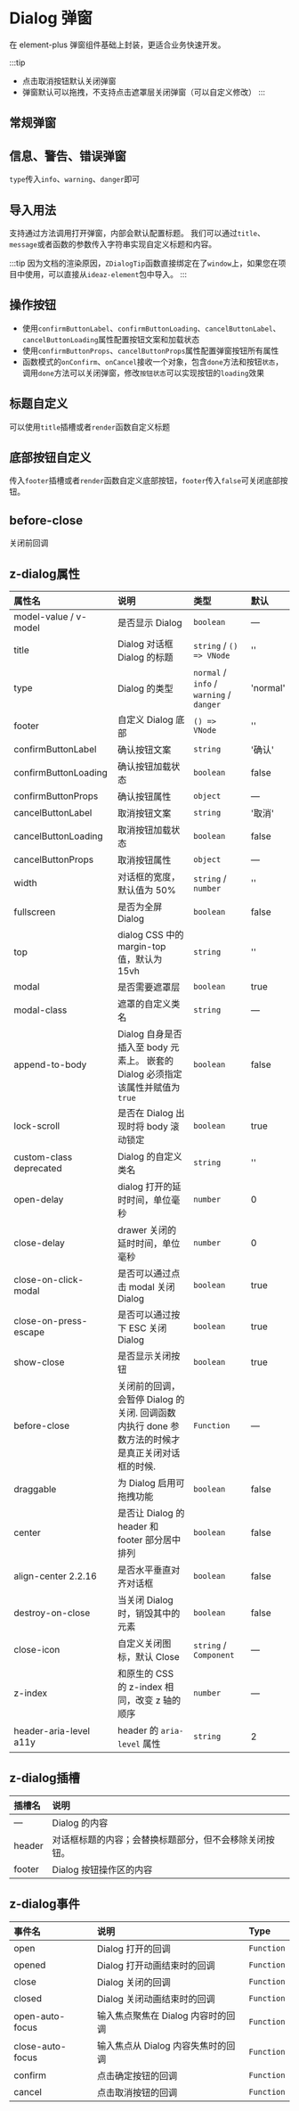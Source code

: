 # Dialog 弹窗

在 element-plus 弹窗组件基础上封装，更适合业务快速开发。

:::tip

+ 点击取消按钮默认关闭弹窗
+ 弹窗默认可以拖拽，不支持点击遮罩层关闭弹窗（可以自定义修改）
:::

## 常规弹窗
>

<preview path="../demo/dialog/Normal.vue" />

## 信息、警告、错误弹窗

`type`传入`info`、`warning`、`danger`即可

<preview path="../demo/dialog/type.vue" />

## 导入用法

支持通过方法调用打开弹窗，内部会默认配置标题。
我们可以通过`title`、`message`或者函数的参数传入字符串实现自定义标题和内容。

:::tip
因为文档的渲染原因，`ZDialogTip`函数直接绑定在了`window`上，如果您在项目中使用，可以直接从`ideaz-element`包中导入。
:::

<preview path="../demo/dialog/import.vue" />

## 操作按钮

+ 使用`confirmButtonLabel`、`confirmButtonLoading`、`cancelButtonLabel`、`cancelButtonLoading`属性配置按钮文案和加载状态
+ 使用`confirmButtonProps`、`cancelButtonProps`属性配置弹窗按钮所有属性
+ 函数模式的`onConfirm`、`onCancel`接收一个对象，包含`done`方法和按钮`状态`，调用`done`方法可以关闭弹窗，修改`按钮状态`可以实现按钮的`loading`效果

<preview path="../demo/dialog/operation.vue" />

## 标题自定义

可以使用`title`插槽或者`render`函数自定义标题

<preview path="../demo/dialog/title.vue" />

## 底部按钮自定义

传入`footer`插槽或者`render`函数自定义底部按钮，`footer`传入`false`可关闭底部按钮。

<preview path="../demo/dialog/button.vue" />

## before-close

关闭前回调

<preview path="../demo/dialog/before-close.vue" />

## z-dialog属性

| 属性名                  | 说明                                                         | 类型                   | 默认  |
| :---------------------- | :----------------------------------------------------------- | :--------------------- | :---- |
| model-value / v-model   | 是否显示 Dialog                                              | `boolean`              | —     |
| title                   | Dialog 对话框 Dialog 的标题 | `string` / `() => VNode`               | ''    |
| type                   | Dialog 的类型 | `normal` / `info` / `warning` / `danger`               | 'normal'    |
| footer                   | 自定义 Dialog 底部 | `() => VNode`               | ''    |
| confirmButtonLabel              | 确认按钮文案                                             | `string`              | '确认' |
| confirmButtonLoading              | 确认按钮加载状态                                            | `boolean`              | false |
| confirmButtonProps              | 确认按钮属性                                            | `object`              | —  |
| cancelButtonLabel              | 取消按钮文案                                            | `string`              | '取消' |
| cancelButtonLoading              | 取消按钮加载状态                                            | `boolean`              | false |
| cancelButtonProps              |  取消按钮属性                                            | `object`              | —  |
| width                   | 对话框的宽度，默认值为 50%                                   | `string` / `number`    | ''    |
| fullscreen              | 是否为全屏 Dialog                                            | `boolean`              | false |
| top                     | dialog CSS 中的 margin-top 值，默认为 15vh                   | `string`               | ''    |
| modal                   | 是否需要遮罩层                                               | `boolean`              | true  |
| modal-class             | 遮罩的自定义类名                                             | `string`               | —     |
| append-to-body          | Dialog 自身是否插入至 body 元素上。 嵌套的 Dialog 必须指定该属性并赋值为 `true` | `boolean`              | false |
| lock-scroll             | 是否在 Dialog 出现时将 body 滚动锁定                         | `boolean`              | true  |
| custom-class deprecated | Dialog 的自定义类名                                          | `string`               | ''    |
| open-delay              | dialog 打开的延时时间，单位毫秒                              | `number`               | 0     |
| close-delay             | drawer 关闭的延时时间，单位毫秒                              | `number`               | 0     |
| close-on-click-modal    | 是否可以通过点击 modal 关闭 Dialog                           | `boolean`              | true  |
| close-on-press-escape   | 是否可以通过按下 ESC 关闭 Dialog                             | `boolean`              | true  |
| show-close              | 是否显示关闭按钮                                             | `boolean`              | true  |
| before-close            | 关闭前的回调，会暂停 Dialog 的关闭. 回调函数内执行 done 参数方法的时候才是真正关闭对话框的时候. | `Function`             | —     |
| draggable               | 为 Dialog 启用可拖拽功能                                     | `boolean`              | false |
| center                  | 是否让 Dialog 的 header 和 footer 部分居中排列               | `boolean`              | false |
| align-center 2.2.16     | 是否水平垂直对齐对话框                                       | `boolean`              | false |
| destroy-on-close        | 当关闭 Dialog 时，销毁其中的元素                             | `boolean`              | false |
| close-icon              | 自定义关闭图标，默认 Close                                   | `string` / `Component` | —     |
| z-index                 | 和原生的 CSS 的 z-index 相同，改变 z 轴的顺序                | `number`               | —     |
| header-aria-level a11y  | header 的 `aria-level` 属性                                  | `string`               | 2     |

## z-dialog插槽

| 插槽名           | 说明                                                   |
| :--------------- | :----------------------------------------------------- |
| —                | Dialog 的内容                                          |
| header           | 对话框标题的内容；会替换标题部分，但不会移除关闭按钮。 |
| footer           | Dialog 按钮操作区的内容                                |

## z-dialog事件

| 事件名           | 说明                               | Type       |
| :--------------- | :--------------------------------- | :--------- |
| open             | Dialog 打开的回调                  | `Function` |
| opened           | Dialog 打开动画结束时的回调        | `Function` |
| close            | Dialog 关闭的回调                  | `Function` |
| closed           | Dialog 关闭动画结束时的回调        | `Function` |
| open-auto-focus  | 输入焦点聚焦在 Dialog 内容时的回调 | `Function` |
| close-auto-focus | 输入焦点从 Dialog 内容失焦时的回调 | `Function` |
| confirm | 点击确定按钮的回调 | `Function` |
| cancel | 点击取消按钮的回调 | `Function` |
